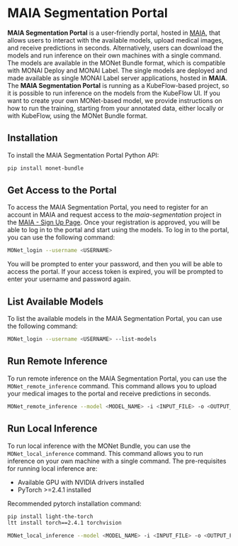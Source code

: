 # MAIA Segmentation Portal

**MAIA Segmentation Portal** is a user-friendly portal, hosted in [MAIA](https://maia.app.cloud.cbh.kth.se/maia), that allows users to interact with the available models, upload medical images, and receive predictions in seconds. Alternatively, users can download the models and run inference on their own machines with a single command.
The models are available in the MONet Bundle format, which is compatible with MONAI Deploy and MONAI Label.
The single models are deployed and made available as single MONAI Label server applications, hosted in **MAIA**.
The **MAIA Segmentation Portal** is running as a KubeFlow-based project, so it is possible to run inference on the models from the KubeFlow UI.
If you want to create your own MONet-based model, we provide instructions on how to run the training, starting from your annotated data, either locally or with KubeFlow, using the MONet Bundle format.

## Installation
To install the MAIA Segmentation Portal Python API:
```bash
pip install monet-bundle
```

## Get Access to the Portal
To access the MAIA Segmentation Portal, you need to register for an account in MAIA and request access to the *maia-segmentation* project in the [MAIA - Sign Up Page](https://maia.app.cloud.cbh.kth.se/maia/register/).
Once your registration is approved, you will be able to log in to the portal and start using the models.
To log in to the portal, you can use the following command:
```bash
MONet_login --username <USERNAME>
```
You will be prompted to enter your password, and then you will be able to access the portal.
If your access token is expired, you will be prompted to enter your username and password again.

## List Available Models
To list the available models in the MAIA Segmentation Portal, you can use the following command:
```bash
MONet_login --username <USERNAME> --list-models
```

## Run Remote Inference
To run remote inference on the MAIA Segmentation Portal, you can use the `MONet_remote_inference` command.
This command allows you to upload your medical images to the portal and receive predictions in seconds.
```bash
MONet_remote_inference --model <MODEL_NAME> -i <INPUT_FILE> -o <OUTPUT_FILE>
```

## Run Local Inference
To run local inference with the MONet Bundle, you can use the `MONet_local_inference` command.
This command allows you to run inference on your own machine with a single command.
The pre-requisites for running local inference are:
- Available GPU with NVIDIA drivers installed
- PyTorch >=2.4.1 installed

Recommended pytorch installation command:
```bash
pip install light-the-torch
ltt install torch==2.4.1 torchvision
```

```bash
MONet_local_inference --model <MODEL_NAME> -i <INPUT_FILE> -o <OUTPUT_FILE>
```